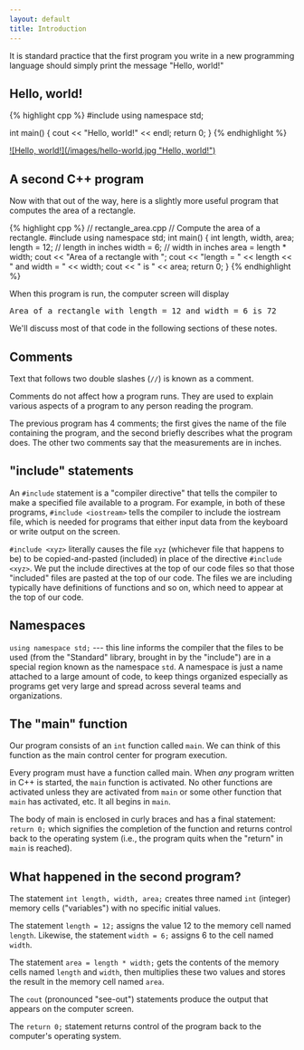 ```yaml
---
layout: default
title: Introduction
---
```


It is standard practice that the first program you write in a new programming
language should simply print the message "Hello, world!"

## Hello, world!

{% highlight cpp %}
#include <iostream>
using namespace std;

int main()
{
    cout << "Hello, world!" << endl;
    return 0;
}
{% endhighlight %}

<a href="http://www.kyon.pl/img/15506,next.html">
![Hello, world!](/images/hello-world.jpg "Hello, world!")
</a>

## A second C++ program

Now with that out of the way, here is a slightly more useful program that computes the area of a rectangle.

{% highlight cpp %}
// rectangle_area.cpp
// Compute the area of a rectangle.
#include <iostream>
using namespace std;
int main() {
    int length, width, area;
    length = 12; // length in inches
    width = 6; // width in inches
    area = length * width;
    cout << "Area of a rectangle with ";
    cout << "length = " << length << " and width = " << width;
    cout << " is " << area;
    return 0;
}
{% endhighlight %}

When this program is run, the computer screen will display

<pre>
Area of a rectangle with length = 12 and width = 6 is 72
</pre>

We'll discuss most of that code in the following sections of these notes.

## Comments

Text that follows two double slashes (<code>//</code>) is known as a comment.

Comments do not affect how a program runs. They are used to explain various aspects of a program to any person reading the program.

The previous program has 4 comments; the first gives the name of the file containing the program, and the second briefly describes what the program does. The other two comments say that the measurements are in inches.

## "include" statements

An `#include` statement is a "compiler directive" that tells the compiler to make a
specified file available to a program. For example, in both of these programs, `#include
<iostream>` tells the compiler to include the iostream file, which is needed for programs that either input data from the keyboard or write output on the screen.

`#include <xyz>` literally causes the file `xyz` (whichever file that happens to be) to be copied-and-pasted (included) in place of the directive `#include <xyz>`. We put the include directives at the top of our code files so that those "included" files are pasted at the top of our code. The files we are including typically have definitions of functions and so on, which need to appear at the top of our code.

## Namespaces

`using namespace std;` --- this line informs the compiler that the files to be used (from
the "Standard" library, brought in by the "include") are in a special region known as the namespace `std`. A namespace is just a name attached to a large amount of code, to keep things organized especially as programs get very large and spread across several teams and organizations.

## The "main" function

Our program consists of an `int` function called `main`. We can think of this function as the main control center for program execution.

Every program must have a function called main. When *any* program written in C++ is started, the `main` function is activated. No other functions are activated unless they are activated from `main` or some other function that `main` has activated, etc. It all begins in `main`.

The body of main is enclosed in curly braces and has a final statement: `return 0;` which signifies the completion of the function and returns control back to the operating system (i.e., the program quits when the "return" in `main` is reached).

## What happened in the second program?

The statement `int length, width, area;` creates three named `int` (integer) memory cells ("variables") with no specific initial values.

The statement `length = 12;` assigns the value 12 to the memory cell named `length`.
Likewise, the statement `width = 6;` assigns 6 to the cell named `width`.

The statement `area = length * width;` gets the contents of the memory cells named
`length` and `width`, then multiplies these two values and stores the result in the memory
cell named `area`.

The `cout` (pronounced "see-out") statements produce the output that appears on the
computer screen.

The `return 0;` statement returns control of the program back to the computer's operating system.


